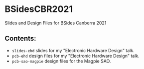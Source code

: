 # BSidesCBR2021
Slides and Design Files for BSides Canberra 2021

## Contents:
- `slides-ehd` slides for my "Electronic Hardware Design" talk.
- `pcb-ehd` design files for my "Electronic Hardware Design" talk.
- `pcb-sao-magpie` design files for the Magpie SAO.